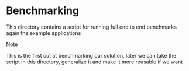 # Benchmarking

This directory contains a script for running full end to end benchmarks again the example applications

> [!note]
> This is the first cut at benchmarking our solution, later we can take the script in this directory,
> generalize it and make it more reusable if we want

